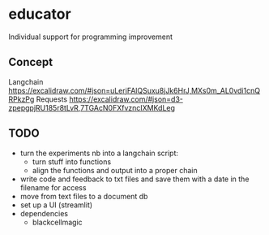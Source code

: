 # educator
Individual support for programming improvement

## Concept
Langchain
https://excalidraw.com/#json=uLerjFAlQSuxu8jJk6HrJ,MXs0m_AL0vdi1cnQRPkzPg
Requests
https://excalidraw.com/#json=d3-zpepgpjRU185r8tLvR,7TGAcN0FXfvzncIXMKdLeg

## TODO
* turn the experiments nb into a langchain script:
    * turn stuff into functions
    * align the functions and output into a proper chain
* write code and feedback to txt files and save them with a date in the filename for access 
* move from text files to a document db
* set up a UI (streamlit)
* dependencies
    * blackcellmagic